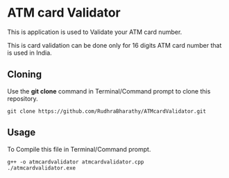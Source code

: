 # ATM card Validator

This is application is used to Validate your ATM card number.

This is card validation can be done only for 16 digits ATM card number that is used in India.

## Cloning

Use the **git clone** command in Terminal/Command prompt to clone this repository.

```git clone https://github.com/RudhraBharathy/ATMcardValidator.git ```

## Usage

To Compile this file in Terminal/Command prompt.

```
g++ -o atmcardvalidator atmcardvalidator.cpp
./atmcardvalidator.exe
```

